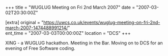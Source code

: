 +++
title = "WUGLUG Meeting on Fri 2nd March 2007"
date = "2007-03-02T20:30:00Z"

[extra]
original = "https://uwcs.co.uk/events/wuglug-meeting-on-fri-2nd-march-2007-1474488991214/"    
ent_time = "2007-03-03T00:00:00Z"
location = "DCS"
+++

XING - a WUGLUG hackathon. Meeting in the Bar. Moving on to DCS for an evening of Free Software coding.

